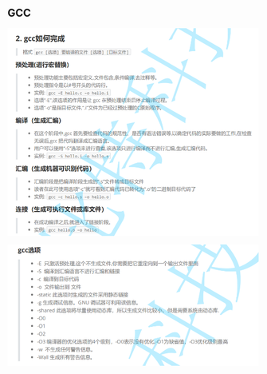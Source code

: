 ## GCC

![image-20240418144927365](../c++_note/picture/image-20240418144927365.png)

![image-20240418145431163](../c++_note/picture/image-20240418145431163.png)